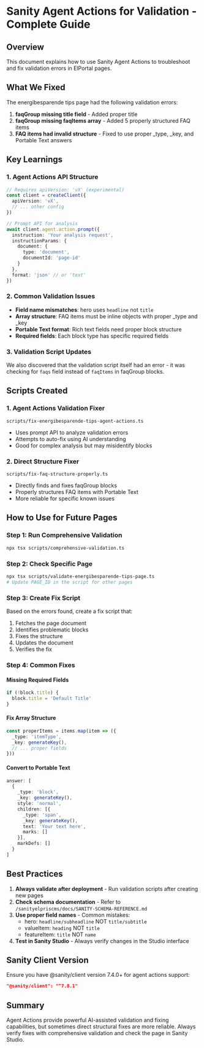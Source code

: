 # Sanity Agent Actions for Validation - Complete Guide

## Overview
This document explains how to use Sanity Agent Actions to troubleshoot and fix validation errors in ElPortal pages.

## What We Fixed
The energibesparende tips page had the following validation errors:
1. **faqGroup missing title field** - Added proper title
2. **faqGroup missing faqItems array** - Added 5 properly structured FAQ items
3. **FAQ items had invalid structure** - Fixed to use proper _type, _key, and Portable Text answers

## Key Learnings

### 1. Agent Actions API Structure
```typescript
// Requires apiVersion: 'vX' (experimental)
const client = createClient({
  apiVersion: 'vX',
  // ... other config
})

// Prompt API for analysis
await client.agent.action.prompt({
  instruction: 'Your analysis request',
  instructionParams: {
    document: {
      type: 'document',
      documentId: 'page-id'
    }
  },
  format: 'json' // or 'text'
})
```

### 2. Common Validation Issues
- **Field name mismatches**: hero uses `headline` not `title`
- **Array structure**: FAQ items must be inline objects with proper _type and _key
- **Portable Text format**: Rich text fields need proper block structure
- **Required fields**: Each block type has specific required fields

### 3. Validation Script Updates
We also discovered that the validation script itself had an error - it was checking for `faqs` field instead of `faqItems` in faqGroup blocks.

## Scripts Created

### 1. Agent Actions Validation Fixer
`scripts/fix-energibesparende-tips-agent-actions.ts`
- Uses prompt API to analyze validation errors
- Attempts to auto-fix using AI understanding
- Good for complex analysis but may misidentify blocks

### 2. Direct Structure Fixer
`scripts/fix-faq-structure-properly.ts`
- Directly finds and fixes faqGroup blocks
- Properly structures FAQ items with Portable Text
- More reliable for specific known issues

## How to Use for Future Pages

### Step 1: Run Comprehensive Validation
```bash
npx tsx scripts/comprehensive-validation.ts
```

### Step 2: Check Specific Page
```bash
npx tsx scripts/validate-energibesparende-tips-page.ts
# Update PAGE_ID in the script for other pages
```

### Step 3: Create Fix Script
Based on the errors found, create a fix script that:
1. Fetches the page document
2. Identifies problematic blocks
3. Fixes the structure
4. Updates the document
5. Verifies the fix

### Step 4: Common Fixes

#### Missing Required Fields
```typescript
if (!block.title) {
  block.title = 'Default Title'
}
```

#### Fix Array Structure
```typescript
const properItems = items.map(item => ({
  _type: 'itemType',
  _key: generateKey(),
  // ... proper fields
}))
```

#### Convert to Portable Text
```typescript
answer: [
  {
    _type: 'block',
    _key: generateKey(),
    style: 'normal',
    children: [{
      _type: 'span',
      _key: generateKey(),
      text: 'Your text here',
      marks: []
    }],
    markDefs: []
  }
]
```

## Best Practices

1. **Always validate after deployment** - Run validation scripts after creating new pages
2. **Check schema documentation** - Refer to `/sanityelpriscms/docs/SANITY-SCHEMA-REFERENCE.md`
3. **Use proper field names** - Common mistakes:
   - hero: `headline/subheadline` NOT `title/subtitle`
   - valueItem: `heading` NOT `title`
   - featureItem: `title` NOT `name`
4. **Test in Sanity Studio** - Always verify changes in the Studio interface

## Sanity Client Version
Ensure you have @sanity/client version 7.4.0+ for agent actions support:
```json
"@sanity/client": "^7.8.1"
```

## Summary
Agent Actions provide powerful AI-assisted validation and fixing capabilities, but sometimes direct structural fixes are more reliable. Always verify fixes with comprehensive validation and check the page in Sanity Studio.